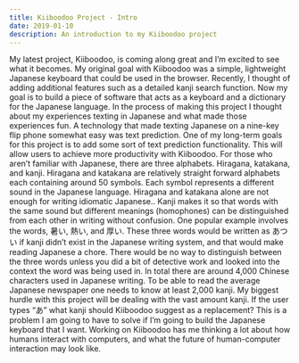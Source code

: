 ```yaml
---
title: Kiiboodoo Project - Intro
date: 2019-01-10
description: An introduction to my Kiiboodoo project
---
```


My latest project, Kiiboodoo, is coming along great and I’m excited to see what it becomes. My original goal with Kiiboodoo was a simple, lightweight Japanese keyboard that could be used in the browser. Recently, I thought of adding additional features such as a detailed kanji search function. Now my goal is to build a piece of software that acts as a keyboard and a dictionary for the Japanese language. In the process of making this project I thought about my experiences texting in Japanese and what made those experiences fun. A technology that made texting Japanese on a nine-key flip phone somewhat easy was text prediction. One of my long-term goals for this project is to add some sort of text prediction functionality. This will allow users to achieve more productivity with Kiiboodoo. For those who aren’t familiar with Japanese, there are three alphabets. Hiragana, katakana, and kanji. Hiragana and katakana are relatively straight forward alphabets each containing around 50 symbols. Each symbol represents a different sound in the Japanese language. Hiragana and katakana alone are not enough for writing idiomatic Japanese.. Kanji makes it so that words with the same sound but different meanings (homophones) can be distinguished from each other in writing without confusion. One popular example involves the words, 暑い, 熱い, and 厚い. These three words would be written as あつい if kanji didn’t exist in the Japanese writing system, and that would make reading Japanese a chore. There would be no way to distinguish between the three words unless you did a bit of detective work and looked into the context the word was being used in. In total there are around 4,000 Chinese characters used in Japanese writing. To be able to read the average Japanese newspaper one needs to know at least 2,000 kanji. My biggest hurdle with this project will be dealing with the vast amount kanji. If the user types “あ” what kanji should Kiiboodoo suggest as a replacement? This is a problem I am going to have to solve if I’m going to build the Japanese keyboard that I want. Working on Kiiboodoo has me thinking a lot about how humans interact with computers, and what the future of human-computer interaction may look like.